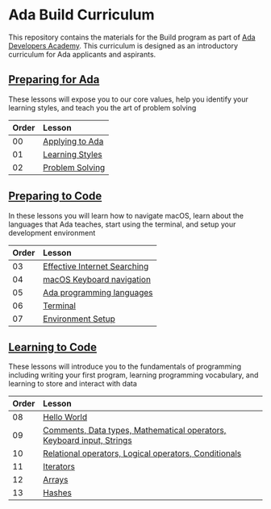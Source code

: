 # Ada Build Curriculum

This repository contains the materials for the Build program as part of [Ada Developers Academy](http://adadevelopersacademy.org/).  This curriculum is designed as an introductory curriculum for Ada applicants and aspirants.  

## [Preparing for Ada](./preparing-for-ada)

These lessons will expose you to our core values, help you identify your learning styles, and teach you the art of problem solving

| Order | Lesson                                                  |
| :---- | :------------------------------------------------------ |
| 00    | [Applying to Ada](./preparing-for-ada/applying-to-ada)  |
| 01    | [Learning Styles](./preparing-for-ada/learning-styles/) |
| 02    | [Problem Solving](./preparing-for-ada/problem-solving/) |

## [Preparing to Code](./preparing-to-code)

In these lessons you will learn how to navigate macOS, learn about the languages that Ada teaches, start using the terminal, and setup your development environment

| Order | Lesson                                                                  |
| :---- | :---------------------------------------------------------------------- |
| 03    | [Effective Internet Searching](./preparing-to-code/internet-searching/) |
| 04    | [macOS Keyboard navigation](./preparing-to-code/keyboard-navigation/)   |
| 05    | [Ada programming languages](./preparing-to-code/ada-languages)          |
| 06    | [Terminal](./preparing-to-code/terminal/)                               |
| 07    | [Environment Setup](./preparing-to-code/environment-setup/)             |

## [Learning to Code](./learning-to-code)
These lessons will introduce you to the fundamentals of programming including writing your first program, learning programming vocabulary, and learning to store and interact with data

| Order | Lesson                                                                                               |
| :---- | :--------------------------------------------------------------------------------------------------- |
| 08    | [Hello World](./learning-to-code/hello-world/)                                                       |
| 09    | [Comments, Data types, Mathematical operators, Keyboard input, Strings](./learning-to-code/grammar/) |
| 10    | [Relational operators, Logical operators, Conditionals](./learning-to-code/programming-expressions/) |
| 11    | [Iterators](./learning-to-code/iterators/)                                                           |
| 12    | [Arrays](./learning-to-code/arrays)                                                                  |
| 13    | [Hashes](./learning-to-code/hashes)                                                                  |
